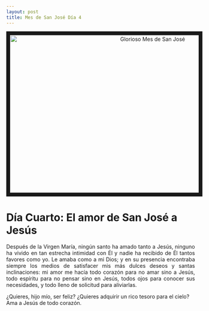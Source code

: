 ```yaml
---
layout: post
title: Mes de San José Día 4
---
```



<p align="center"> 
  <a href="http://www.youtube.com/watch?feature=player_embedded&v=dJYKAekgFLs" target="_blank"><img src="http://img.youtube.com/vi/dJYKAekgFLs/0.jpg" 
alt="Glorioso Mes de San José" width="746" height="420" border="10" /></a>
</p>

# **Día Cuarto: El amor de San José a Jesús**

<p style="text-align: justify;">Después de la Virgen María, ningún santo ha amado tanto a Jesús, ninguno ha vivido en tan estrecha intimidad con Él y nadie ha recibido de Él tantos favores como yo. Le amaba como a mi Dios; y en su presencia encontraba siempre los medios de satisfacer mis más dulces deseos y santas inclinaciones: mi amor me hacía todo corazón para no amar sino a Jesús, todo espíritu para no pensar sino en Jesús, todos ojos para conocer sus necesidades, y todo lleno de solicitud para aliviarlas.

¿Quieres, hijo mío, ser feliz? ¿Quieres adquirir un rico tesoro para el cielo? Ama a Jesús de todo corazón.</p>
